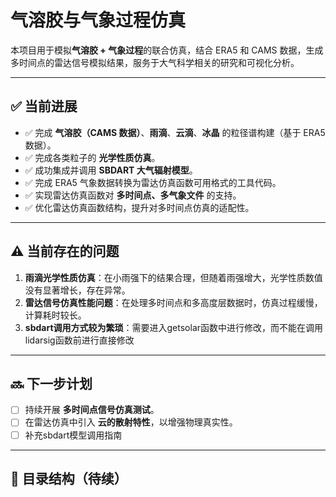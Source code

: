 # 气溶胶与气象过程仿真

本项目用于模拟**气溶胶 + 气象过程**的联合仿真，结合 ERA5 和 CAMS 数据，生成多时间点的雷达信号模拟结果，服务于大气科学相关的研究和可视化分析。

---

## ✅ 当前进展

- ✅ 完成 **气溶胶（CAMS 数据）**、**雨滴**、**云滴**、**冰晶** 的粒径谱构建（基于 ERA5 数据）。
- ✅ 完成各类粒子的 **光学性质仿真**。
- ✅ 成功集成并调用 **SBDART 大气辐射模型**。
- ✅ 完成 ERA5 气象数据转换为雷达仿真函数可用格式的工具代码。
- ✅ 实现雷达仿真函数对 **多时间点、多气象文件** 的支持。
- ✅ 优化雷达仿真函数结构，提升对多时间点仿真的适配性。

---

## ⚠️ 当前存在的问题

1. **雨滴光学性质仿真**：在小雨强下的结果合理，但随着雨强增大，光学性质数值没有显著增长，存在异常。
2. **雷达信号仿真性能问题**：在处理多时间点和多高度层数据时，仿真过程缓慢，计算耗时较长。
3. **sbdart调用方式较为繁琐**：需要进入getsolar函数中进行修改，而不能在调用lidarsig函数前进行直接修改
---

## 🔜 下一步计划

- [ ] 持续开展 **多时间点信号仿真测试**。
- [ ] 在雷达仿真中引入 **云的散射特性**，以增强物理真实性。
- [ ] 补充sbdart模型调用指南
---

## 📁 目录结构（待续）


